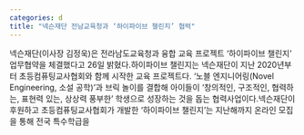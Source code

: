 ```yaml
---
categories: d
title: "넥슨재단 전남교육청과 ‘하이파이브 챌린지’ 협력"
---
```

넥슨재단(이사장 김정욱)은 전라남도교육청과 융합 교육 프로젝트 ‘하이파이브 챌린지’ 업무협약을 체결했다고 26일 밝혔다.하이파이브 챌린지는 넥슨재단이 지난 2020년부터 초등컴퓨팅교사협회와 함께 시작한 교육 프로젝트다. ‘노블 엔지니어링(Novel Engineering, 소설 공학)’과 브릭 놀이를 결합해 아이들이 ‘창의적인, 구조적인, 협력하는, 표현력 있는, 상상력 풍부한’ 학생으로 성장하는 것을 돕는 협력사업이다.넥슨재단이 후원하고 초등컴퓨팅교사협회가 개발한 ‘하이파이브 챌린지’는 지난해까지 온라인 모집을 통해 전국 특수학급을